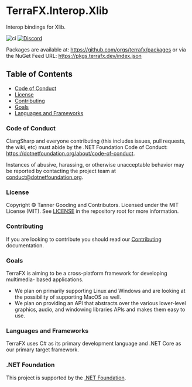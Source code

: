 # TerraFX.Interop.Xlib

Interop bindings for Xlib.

![ci](https://github.com/terrafx/terrafx.interop.xlib/workflows/ci/badge.svg?branch=main&event=push)
[![Discord](https://img.shields.io/discord/593547387457372212.svg?label=Discord&style=plastic)](https://discord.terrafx.dev/)

Packages are available at: https://github.com/orgs/terrafx/packages or via the NuGet Feed URL: https://pkgs.terrafx.dev/index.json

## Table of Contents

* [Code of Conduct](#code-of-conduct)
* [License](#license)
* [Contributing](#contributing)
* [Goals](#goals)
* [Languages and Frameworks](#languages-and-frameworks)

### Code of Conduct

ClangSharp and everyone contributing (this includes issues, pull requests, the
wiki, etc) must abide by the .NET Foundation Code of Conduct:
https://dotnetfoundation.org/about/code-of-conduct.

Instances of abusive, harassing, or otherwise unacceptable behavior may be
reported by contacting the project team at conduct@dotnetfoundation.org.

### License

Copyright © Tanner Gooding and Contributors. Licensed under the MIT License
(MIT). See [LICENSE](../LICENSE.md) in the repository root for more information.

### Contributing

If you are looking to contribute you should read our
[Contributing](CONTRIBUTING.md) documentation.

### Goals

TerraFX is aiming to be a cross-platform framework for developing multimedia-
based applications.

* We plan on primarily supporting Linux and Windows and are looking at the
  possibility of supporting MacOS as well.
* We plan on providing an API that abstracts over the various lower-level
  graphics, audio, and windowing libraries APIs and makes them easy to use.

### Languages and Frameworks

TerraFX uses C# as its primary development language and .NET Core as our primary
target framework.

### .NET Foundation

This project is supported by the [.NET Foundation](https://dotnetfoundation.org).
